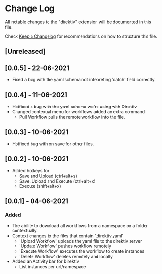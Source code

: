 # Change Log

All notable changes to the "direktiv" extension will be documented in this file.

Check [Keep a Changelog](http://keepachangelog.com/) for recommendations on how to structure this file.

## [Unreleased]

## [0.0.5] - 22-06-2021
- Fixed a bug with the yaml schema not intepreting 'catch' field correctly.
## [0.0.4] - 11-06-2021
- Hotfixed a bug with the yaml schema we're using with Direktiv
- Changed contexual menu for workflows added an extra command
  - Pull Workflow pulls the remote workflow into the file.
## [0.0.3] - 10-06-2021
- Hotfixed bug with on save for other files.
## [0.0.2] - 10-06-2021
- Added hotkeys for 
  - Save and Upload (ctrl+alt+s) 
  - Save, Upload and Execute (ctrl+alt+x)
  - Execute (shift+alt+x)
## [0.0.1] - 04-06-2021
### Added
- The ability to download all workflows from a namespace on a folder contextually.
- Context changes to the files that contain '.direktiv.yaml'
  - 'Upload Workflow' uploads the yaml file to the direktiv server
  - 'Update Workflow' pushes workflow remotely 
  - 'Execute Workflow' executes the workflow to create instances
  - 'Delete Workflow' deletes remotely and locally.
- Added an Activity bar for Direktiv
  - List instances per url/namespace
